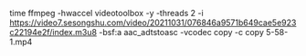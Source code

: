 time ffmpeg -hwaccel videotoolbox  -y -threads 2 -i https://video7.sesongshu.com/video/20211031/076846a9571b649cae5e923c22194e2f/index.m3u8  -bsf:a aac_adtstoasc -vcodec copy -c copy  5-58-1.mp4
